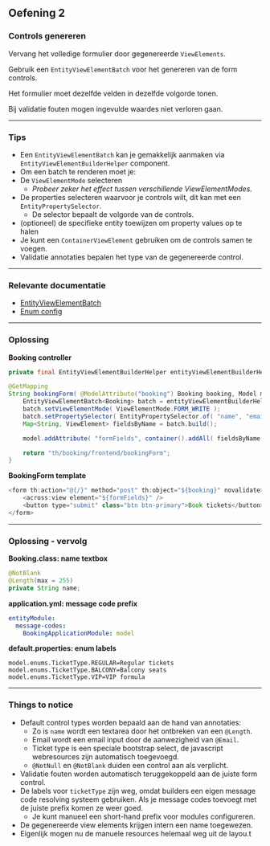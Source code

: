 ## Oefening 2
### Controls genereren

Vervang het volledige formulier door gegenereerde `ViewElements`.

Gebruik een `EntityViewElementBatch` voor het genereren van de form controls.

Het formulier moet dezelfde velden in dezelfde volgorde tonen.

Bij validatie fouten mogen ingevulde waardes niet verloren gaan.

----
    
### Tips

* Een `EntityViewElementBatch` kan je gemakkelijk aanmaken via `EntityViewElementBuilderHelper` component.
* Om een batch te renderen moet je:
 * De `ViewElementMode` selecteren
   * *Probeer zeker het effect tussen verschillende ViewElementModes.*
 * De properties selecteren waarvoor je controls wilt, dit kan met een `EntityPropertySelector`.
   * De selector bepaalt de volgorde van de controls.
 * (optioneel) de specifieke entity toewijzen om property values op te halen
* Je kunt een `ContainerViewElement` gebruiken om de controls samen te voegen.
* Validatie annotaties bepalen het type van de gegenereerde control. 

----

### Relevante documentatie

*  [EntityViewElementBatch](https://across-docs.foreach.be/across-site/production/entity-module/3.2.0/property-controls/creating-a-property-control/generating-controls-for-properties.html)
*  [Enum config](https://across-docs.foreach.be/across-site/production/entity-module/3.2.0/registering-entities/enums-as-entities.html)

----

### Oplossing

**Booking controller**
```java
private final EntityViewElementBuilderHelper entityViewElementBuilderHelper;

@GetMapping
String bookingForm( @ModelAttribute("booking") Booking booking, Model model ) {
    EntityViewElementBatch<Booking> batch = entityViewElementBuilderHelper.createBatchForEntity( booking );
    batch.setViewElementMode( ViewElementMode.FORM_WRITE );
    batch.setPropertySelector( EntityPropertySelector.of( "name", "email", "ticketType", "numberOfTickets" ) );
    Map<String, ViewElement> fieldsByName = batch.build();

    model.addAttribute( "formFields", container().addAll( fieldsByName.values() ).build() );

    return "th/booking/frontend/bookingForm";
}
```

**BookingForm template**
```java
<form th:action="@{/}" method="post" th:object="${booking}" novalidate>
    <across:view element="${formFields}" />
    <button type="submit" class="btn btn-primary">Book tickets</button>
</form>
```

----

### Oplossing - vervolg

**Booking.class: name textbox**
```java
@NotBlank
@Length(max = 255)
private String name;
```

**application.yml: message code prefix**
```yaml
entityModule:
  message-codes:
    BookingApplicationModule: model
```

**default.properties: enum labels**
```properties
model.enums.TicketType.REGULAR=Regular tickets
model.enums.TicketType.BALCONY=Balcony seats
model.enums.TicketType.VIP=VIP formula
```
----

### Things to notice
* Default control types worden bepaald aan de hand van annotaties:
  * Zo is `name` wordt een textarea door het ontbreken van een `@Length`.
  * Email wordt een email input door de aanwezigheid van `@Email`.
  * Ticket type is een speciale bootstrap select, de javascript webresources zijn automatisch toegevoegd.
  * `@NotNull` en `@NotBlank` duiden een control aan als verplicht.
* Validatie fouten worden automatisch teruggekoppeld aan de juiste form control.
* De labels voor `ticketType` zijn weg, omdat builders een eigen message code resolving systeem gebruiken. Als je message codes toevoegt met de juiste prefix komen ze weer goed.
  * Je kunt manueel een short-hand prefix voor modules configureren.
* De gegenereerde view elements krijgen intern een name toegewezen.
* Eigenlijk mogen nu de manuele resources helemaal weg uit de layou.t